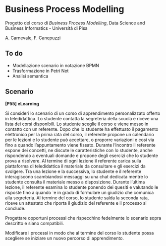# Business Process Modelling
Progetto del corso di *Business Process Modelling*, Data Science and Business Informatics - Università di Pisa

A. Carnevale, F. Canepuzzi

## To do
- Modellazione scenario in notazione BPMN
- Trasformazione in Petri Net
- Analisi semantica

## Scenario
**[P55] eLearning**

Si consideri lo scenario di un corso di apprendimento personalizzato offerto in teledidattica. Lo studente contatta la segreteria della scuola e riceve
una lista dei corsi disponibili. Lo studente sceglie il corso e viene messo in contatto con un referente. Dopo che lo studente ha effettuato il pagamento
elettronico per la prima rata del corso, il referente propone un calendario per le lezioni e lo studente può accettare, o proporre variazioni e così via fino a
quando l’appuntamento viene fissato. Durante l’incontro il referente espone dei concetti, ne discute le caratteristiche con lo studente, anche rispondendo
a eventuali domande e propone degli esercizi che lo studente prova a risolvere. Al termine di ogni lezione il referente carica sulla piattaforma di teledidattica il materiale da consultare e gli esercizi da svolgere. Tra una lezione e la successiva, lo studente e il referente interagiscono scambiandosi messaggi su una chat dedicata mentre lo studente consulta il materiale messo a disposizione. Durante l’ultima lezione, il referente esamina lo studente ponendo dei quesiti e valutando le risposte fino a quando `e in grado di formulare un giudizio che comunica alla segreteria. Al termine del corso, lo studente salda la seconda rata, riceve un attestato che riporta il giudizio del referente e il processo si conclude.

Progettare opportuni processi che rispecchino fedelmente lo scenario sopra descritto e siano compatibili.

Modificare i processi in modo che al termine del corso lo studente possa scegliere se iniziare un nuovo percorso di apprendimento.
